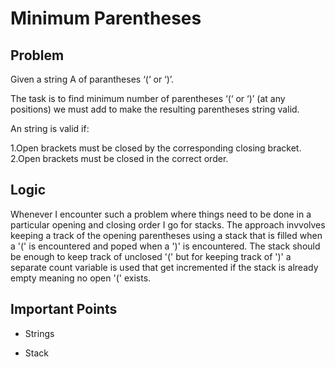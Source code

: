 # Minimum Parentheses

## Problem

Given a string A of parantheses ‘(‘ or ‘)’.

The task is to find minimum number of parentheses ‘(‘ or ‘)’ (at any positions) we must add to make the resulting parentheses string valid.

An string is valid if:

1.Open brackets must be closed by the corresponding closing bracket.
2.Open brackets must be closed in the correct order.

## Logic

Whenever I encounter such a problem where things need to be done in a particular opening and closing order I go for stacks. The approach invvolves keeping a track of the opening parentheses using a stack that is filled when a '(' is encountered and poped when a ')' is encountered. The stack should be enough to keep track of unclosed '(' but for keeping track of ')' a separate count variable is used that get incremented if the stack is already empty meaning no open '(' exists.

## Important Points

- Strings

- Stack